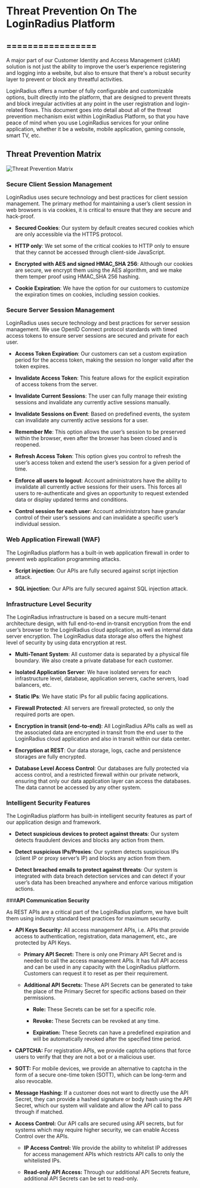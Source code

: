 # Threat Prevention On The LoginRadius Platform
=================
-----------------------------

A major part of our Customer Identity and Access Management (cIAM) solution is not just the ability to improve the user’s experience registering and logging into a website, but also to ensure that there's a robust security layer to prevent or block any threatful activities.

LoginRadius offers a number of fully configurable and customizable options, built directly into the platform, that are designed to prevent threats and block irregular activities at any point in the user registration and login-related flows. This document goes into detail about all of the threat prevention mechanism exist within LoginRadius Platform, so that you have peace of mind when you use LoginRadius services for your online application, whether it be a website, mobile application, gaming console, smart TV, etc.


## Threat Prevention Matrix
![Threat Prevention Matrix](https://apidocs.lrcontent.com/images/threat-prevention-matrix_129745ac7a56d60b242.81664811.png "Threat Prevention Matrix")


### **Secure Client Session Management**

LoginRadius uses secure technology and best practices for client session management. The primary method for maintaining a user’s client session in web browsers is via cookies, it is critical to ensure that they are secure and hack-proof.

- **Secured Cookies**: Our system by default creates secured cookies which are only accessible via the HTTPS protocol.

- **HTTP only**: We set some of the critical cookies to HTTP only to ensure that they cannot be accessed through client-side JavaScript.

- **Encrypted with AES and signed HMAC_SHA 256**: Although our cookies are secure, we encrypt them using the AES algorithm, and we make them temper proof using HMAC_SHA 256 hashing.

- **Cookie Expiration**: We have the option for our customers to customize the expiration times on cookies, including session cookies.


### **Secure Server Session Management**

LoginRadius uses secure technology and best practices for server session management. We use OpenID Connect protocol standards with timed access tokens to ensure server sessions are secured and private for each user.

- **Access Token Expiration**: Our customers can set a custom expiration period for the access token, making the session no longer valid after the token expires.

- **Invalidate Access Token**: This feature allows for the explicit expiration of access tokens from the server.

- **Invalidate Current Sessions**: The user can fully manage their existing sessions and invalidate any currently active sessions manually.

- **Invalidate Sessions on Event**: Based on predefined events, the system can invalidate any currently active sessions for a user.

- **Remember Me**: This option allows the user’s session to be preserved within the browser, even after the browser has been closed and is reopened.

- **Refresh Access Token**: This option gives you control to refresh the user’s access token and extend the user’s session for a given period of time.

- **Enforce all users to logout**: Account administrators have the ability to invalidate all currently active sessions for their users. This forces all users to re-authenticate and gives an opportunity to request extended data or display updated terms and conditions.

- **Control session for each user**:  Account administrators have granular control of their user’s sessions and can invalidate a specific user’s individual session.

### **Web Application Firewall (WAF)**

The LoginRadius platform has a built-in web application firewall in order to prevent web application programming attacks.

- **Script injection**: Our APIs are fully secured against script injection attack.

- **SQL injection**: Our APIs are fully secured against SQL injection attack.

### **Infrastructure Level Security**

The LoginRadius infrastructure is based on a secure multi-tenant architecture design, with full end-to-end in-transit encryption from the end user’s browser to the LoginRadius cloud application, as well as internal data server encryption. The LoginRadius data storage also offers the highest level of security by using data encryption at rest.

- **Multi-Tenant System**: All customer data is separated by a physical file boundary. We also create a private database for each customer.

- **Isolated Application Server**: We have isolated servers for each infrastructure level, database, application servers, cache servers, load balancers, etc.

- **Static IPs**: We have static IPs for all public facing applications.

- **Firewall Protected**: All servers are firewall protected, so only the required ports are open.

- **Encryption in transit (end-to-end)**: All LoginRadius APIs calls as well as the associated data are encrypted in transit from the end user to the LoginRadius cloud application and also in transit within our data center.

- **Encryption at REST**: Our data storage, logs, cache and persistence storages are fully encrypted.

- **Database Level Access Control**: Our databases are fully protected via access control, and a restricted firewall within our private network, ensuring that only our data application layer can access the databases. The data cannot be accessed by any other system.


### **Intelligent Security Features**

The LoginRadius platform has built-in intelligent security features as part of our application design and framework.

- **Detect suspicious devices to protect against threats**: Our system detects fraudulent devices and blocks any action from them.

- **Detect suspicious IPs/Proxies**: Our system detects suspicious IPs (client IP or proxy server’s IP) and blocks any action from them.

- **Detect breached emails to protect against threats**: Our system is integrated with data breach detection services and can detect if your user’s data has been breached anywhere and enforce various mitigation actions.


###**API Communication Security**

As REST APIs are a critical part of the LoginRadius platform, we have built them using industry standard best practices for maximum security.

- **API Keys Security:** All access management APIs, i.e. APIs that provide access to authentication, registration, data management, etc., are protected by API Keys.

    - **Primary API Secret:** There is only one Primary API Secret and is needed to call the access management APIs. It has full API access and can be used in any capacity with the LoginRadius platform. Customers can request it to reset as per their requirement.

    - **Additional API Secrets:** These API Secrets can be generated to take the place of the Primary Secret for specific actions based on their permissions.

        - **Role:** These Secrets can be set for a specific role.

        - **Revoke:** These Secrets can be revoked at any time.

        - **Expiration:** These Secrets can have a predefined expiration and will be automatically revoked after the specified time period.

- **CAPTCHA:** For registration APIs, we provide captcha options that force users to verify that they are not a bot or a malicious user.

- **SOTT:** For mobile devices, we provide an alternative to captcha in the form of a secure one-time token (SOTT), which can be long-term and also revocable.

- **Message Hashing:** If a customer does not want to directly use the API Secret, they can provide a hashed signature or body hash using the API Secret, which our system will validate and allow the API call to pass through if matched.

- **Access Control:** Our API calls are secured using API secrets, but for systems which may require higher security, we can enable Access Control over the APIs.

    - **IP Access Control:** We provide the ability to whitelist IP addresses for access management APIs which restricts API calls to only the whitelisted IPs.

    - **Read-only API Access:** Through our additional API Secrets feature, additional API Secrets can be set to read-only.
